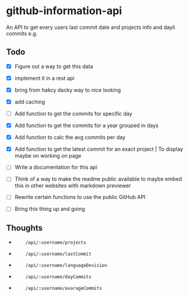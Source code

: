 # github-information-api
An API to get every users last commit date and projects info and dayli commits e.g.

## Todo
* [x] Figure out a way to get this data
* [x] implement it in a rest api
* [x] bring from hakcy dacky way to nice looking
* [x] add caching
* [ ] Add function to get the commits for specific day
* [x] Add function to get the commits for a year grouped in days
* [x] Add function to calc the avg commits per day
* [x] Add function to get the latest commit for an exact project | To display maybe on working on page
* [ ] Write a documentation for this api
* [ ] Think of a way to make the readme public available to maybe embed this in other websites with markdown previewer
* [ ] Rewrite certain functions to use the public GitHub API
* [ ] Bring this thing up and going


## Thoughts
*         /api/:username/projects
*         /api/:username/lastCommit
*         /api/:username/languageDevision
*         /api/:username/dayCommits
*         /api/:username/avarageCommits
